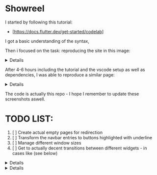 # Showreel

I started by following this tutorial:
- [https://docs.flutter.dev/get-started/codelab]

I got a basic understanding of the syntax, 

Then i focused on the task: reproducing the site in this image:
<details>
  
  ![SitoDaFare](https://github.com/CornFlakCannon/flutter_showreel/assets/137178601/37394a4f-9e31-46a5-8791-bd542041695f)
  
</details>

After 4-6 hours including the tutorial and the vscode setup as well as dependencies, I was able to reproduce a similar page:

<details>
  
  ![Firsttry](https://github.com/CornFlakCannon/flutter_showreel/assets/137178601/e19161ed-efa1-4f89-b975-298af8f43368)
  
</details>

The code is actually this repo - I hope I remember to update these screenshots aswell.

# TODO LIST:
1. [ ] Create actual empty pages for redirection
2. [ ] Transform the navbar entries to buttons highlighted with underline
3. [ ] Manage different window sizes 
4. [ ] Get to actually decent transitions between different widgets - in cases like (see below)

<details>

  ![ResizedFirstTry](https://github.com/CornFlakCannon/flutter_showreel/assets/137178601/4db7a5c5-a280-4573-8ef9-cc0845fb5510)

</details>

<details>

  ```dart
class _NavBarSearch extends StatelessWidget {
//The Actual Search Bar that I put together as a private class of NavBar (my navigation bar at the top)
  const _NavBarSearch({
    super.key,
  });

  @override
  Widget build(BuildContext context) {
    if (MediaQuery.of(context).size.width < 1000) {
      // Here I know that I can inject a transition with AnimateWidget, for now it's in TODO list
      return IconButton(onPressed: () {}, icon: Icon(Icons.search));
    } else {
      return SearchBar(
        constraints: BoxConstraints(minHeight: 50, maxHeight: 100),
        shape: MaterialStateProperty.all(
          RoundedRectangleBorder(
            borderRadius: BorderRadius.all(Radius.circular(10)),
          ),
        ),
        hintText: "Search...",
      );
    }
  }
}
```
</details>
